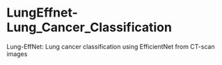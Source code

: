 # LungEffnet-Lung_Cancer_Classification
Lung-EffNet: Lung cancer classification using EfficientNet from CT-scan images
